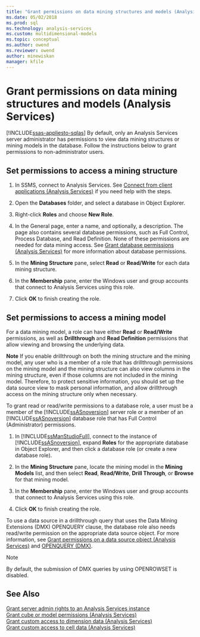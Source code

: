 ```yaml
---
title: "Grant permissions on data mining structures and models (Analysis Services) | Microsoft Docs"
ms.date: 05/02/2018
ms.prod: sql
ms.technology: analysis-services
ms.custom: multidimensional-models
ms.topic: conceptual
ms.author: owend
ms.reviewer: owend
author: minewiskan
manager: kfile
---
```

# Grant permissions on data mining structures and models (Analysis Services)
[!INCLUDE[ssas-appliesto-sqlas](../../includes/ssas-appliesto-sqlas.md)]
  By default, only an Analysis Services server administrator has permissions to view data mining structures or mining models in the database. Follow the instructions below to grant permissions to non-administrator users.  
  
## Set permissions to access a mining structure  
  
1.  In SSMS, connect to Analysis Services. See [Connect from client applications &#40;Analysis Services&#41;](../../analysis-services/instances/connect-from-client-applications-analysis-services.md) if you need help with the steps.  
  
2.  Open the **Databases** folder, and select a database in Object Explorer.  
  
3.  Right-click **Roles** and choose **New Role**.  
  
4.  In the General page, enter a name, and optionally, a description. The page also contains several database permissions, such as Full Control, Process Database, and Read Definition. None of these permissions are needed for data mining access. See [Grant database permissions &#40;Analysis Services&#41;](../../analysis-services/multidimensional-models/grant-database-permissions-analysis-services.md) for more information about database permissions.  
  
5.  In the **Mining Structure** pane, select **Read** or **Read/Write**  for each data mining structure.  
  
6.  In the **Membership** pane, enter the Windows user and group accounts that connect to Analysis Services using this role.  
  
7.  Click **OK** to finish creating the role.  
  
## Set permissions to access a mining model  
 For a data mining model, a role can have either **Read** or **Read/Write** permissions, as well as **Drillthrough** and **Read Definition** permissions that allow viewing and browsing the underlying data.  
  
 **Note** If you enable drillthrough on both the mining structure and the mining model, any user who is a member of a role that has drillthrough permissions on the mining model and the mining structure can also view columns in the mining structure, even if those columns are not included in the mining model. Therefore, to protect sensitive information, you should set up the data source view to mask personal information, and allow drillthrough access on the mining structure only when necessary.  
  
 To grant read or read/write permissions to a database role, a user must be a member of the [!INCLUDE[ssASnoversion](../../includes/ssasnoversion-md.md)] server role or a member of an [!INCLUDE[ssASnoversion](../../includes/ssasnoversion-md.md)] database role that has Full Control (Administrator) permissions.  
  
1.  In [!INCLUDE[ssManStudioFull](../../includes/ssmanstudiofull-md.md)], connect to the instance of [!INCLUDE[ssASnoversion](../../includes/ssasnoversion-md.md)], expand **Roles** for the appropriate database in Object Explorer, and then click a database role (or create a new database role).  
  
2.  In the **Mining Structure** pane, locate the mining model in the **Mining Models** list, and then select **Read**, **Read/Write**, **Drill Through**, or **Browse** for that mining model.  
  
3.  In the **Membership** pane, enter the Windows user and group accounts that connect to Analysis Services using this role.  
  
4.  Click **OK** to finish creating the role.  
  
 To use a data source in a drillthrough query that uses the Data Mining Extensions (DMX) OPENQUERY clause, the database role also needs read/write permission on the appropriate data source object. For more information, see [Grant permissions on a data source object &#40;Analysis Services&#41;](../../analysis-services/multidimensional-models/grant-permissions-on-a-data-source-object-analysis-services.md) and [OPENQUERY &#40;DMX&#41;](/sql/dmx/source-data-query-openquery.md).  
  
> [!NOTE]  
>  By default, the submission of DMX queries by using OPENROWSET is disabled.  
  
## See Also  
 [Grant server admin rights to an  Analysis Services instance](../../analysis-services/instances/grant-server-admin-rights-to-an-analysis-services-instance.md)   
 [Grant cube or model permissions &#40;Analysis Services&#41;](../../analysis-services/multidimensional-models/grant-cube-or-model-permissions-analysis-services.md)   
 [Grant custom access to dimension data &#40;Analysis Services&#41;](../../analysis-services/multidimensional-models/grant-custom-access-to-dimension-data-analysis-services.md)   
 [Grant custom access to cell data &#40;Analysis Services&#41;](../../analysis-services/multidimensional-models/grant-custom-access-to-cell-data-analysis-services.md)  
  
  
